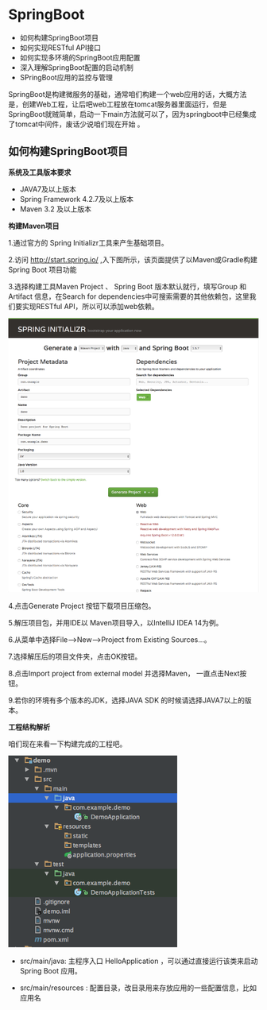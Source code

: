 # SpringBoot

* 如何构建SpringBoot项目
* 如何实现RESTful API接口
* 如何实现多环境的SpringBoot应用配置
* 深入理解SpringBoot配置的启动机制
* SPringBoot应用的监控与管理

SpringBoot是构建微服务的基础，通常咱们构建一个web应用的话，大概方法是，创建Web工程，让后吧web工程放在tomcat服务器里面运行，但是SpringBoot就贼简单，启动一下main方法就可以了，因为springboot中已经集成了tomcat中间件，废话少说咱们现在开始
。

## 如何构建SpringBoot项目

**系统及工具版本要求**

* JAVA7及以上版本
* Spring Framework 4.2.7及以上版本
* Maven 3.2 及以上版本

**构建Maven项目**

1.通过官方的 Spring Initializr工具来产生基础项目。

2.访问 http://start.spring.io/ ,入下图所示，该页面提供了以Maven或Gradle构建Spring Boot 项目功能

3.选择构建工具Maven Project 、 Spring Boot 版本默认就行，填写Group 和 Artifact 信息，在Search for dependencies中可搜索需要的其他依赖包，这里我们要实现RESTful API，所以可以添加web依赖。

<img src="img2/1_1.png" />

4.点击Generate Project 按钮下载项目压缩包。

5.解压项目包，并用IDE以 Maven项目导入，以IntelliJ IDEA 14为例。

6.从菜单中选择File-->New-->Project from Existing Sources...。

7.选择解压后的项目文件夹，点击OK按钮。

8.点击Import project from external model 并选择Maven，
一直点击Next按钮。

9.若你的环境有多个版本的JDK，选择JAVA SDK 的时候请选择JAVA7以上的版本。

**工程结构解析**

咱们现在来看一下构建完成的工程吧。

<img src="img2/1_2.png" />

* src/main/java: 主程序入口 HelloApplication ，可以通过直接运行该类来启动Spring Boot 应用。

* src/main/resources : 配置目录，改目录用来存放应用的一些配置信息，比如应用名
